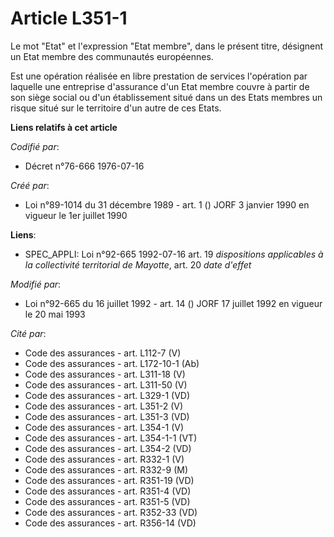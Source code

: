 # Article L351-1

Le mot "Etat" et l'expression "Etat membre", dans le présent titre, désignent un Etat membre des communautés européennes.

Est une opération réalisée en libre prestation de services l'opération par laquelle une entreprise d'assurance d'un Etat
membre couvre à partir de son siège social ou d'un établissement situé dans un des Etats membres un risque situé sur le
territoire d'un autre de ces Etats.

**Liens relatifs à cet article**

_Codifié par_:

  - Décret n°76-666 1976-07-16

_Créé par_:

  - Loi n°89-1014 du 31 décembre 1989 - art. 1 () JORF 3 janvier 1990 en vigueur le 1er juillet 1990

**Liens**:

  - SPEC_APPLI: Loi n°92-665 1992-07-16 art. 19 *dispositions applicables à la collectivité territorial de Mayotte*, art. 20 *date d'effet*

_Modifié par_:

  - Loi n°92-665 du 16 juillet 1992 - art. 14 () JORF 17 juillet 1992 en vigueur le 20 mai 1993

_Cité par_:

  - Code des assurances - art. L112-7 (V)
  - Code des assurances - art. L172-10-1 (Ab)
  - Code des assurances - art. L311-18 (V)
  - Code des assurances - art. L311-50 (V)
  - Code des assurances - art. L329-1 (VD)
  - Code des assurances - art. L351-2 (V)
  - Code des assurances - art. L351-3 (VD)
  - Code des assurances - art. L354-1 (V)
  - Code des assurances - art. L354-1-1 (VT)
  - Code des assurances - art. L354-2 (VD)
  - Code des assurances - art. R332-1 (V)
  - Code des assurances - art. R332-9 (M)
  - Code des assurances - art. R351-19 (VD)
  - Code des assurances - art. R351-4 (VD)
  - Code des assurances - art. R351-5 (VD)
  - Code des assurances - art. R352-33 (VD)
  - Code des assurances - art. R356-14 (VD)
